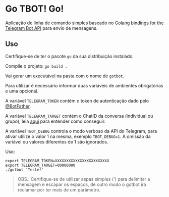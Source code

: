 # Go TBOT! Go!

Aplicação de linha de comando simples baseado no [Golang bindings for the Telegram Bot API](https://github.com/go-telegram-bot-api/telegram-bot-api) para envio de mensagens.

## Uso

Certifique-se de ter o pacote `go` da sua distribuição instalado.

Compile o projeto: `go build .`

Vai gerar um executável na pasta com o nome de `gotbot`.

Para utilizar é necessário informar duas variáveis de ambientes obrigatórias e uma opcional.

A variável `TELEGRAM_TOKEN` contém o token de autenticação dado pelo [@BotFather](https://telegram.me/BotFather).

A variável `TELEGRAM_TARGET` contém o ChatID da conversa (individual ou grupo), leia [aqui](https://stackoverflow.com/questions/32423837/telegram-bot-how-to-get-a-group-chat-id) para entender como conseguir.

A variável `TBOT_DEBUG` controla o modo verboso da API do Telegram, para ativar utilize o valor 1 na mesma, exemplo `TBOT_DEBUG=1`. A omissão da variável ou valores diferentes de 1 são ignorados.

Uso:

```
export TELEGRAM_TOKEN=XXXXXXXXXXXXXXXXXXXXXXXX
export TELEGRAM_TARGET=00000000
./gotbot 'Teste!'
```

> OBS.: Certifique-se de utilizar aspas simples (') para delimitar a mensagem e escapar os espaços, de outro modo o gotbot irá reclamar por ter mais de um parâmetro.
